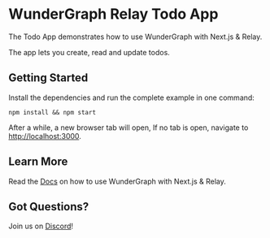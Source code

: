 # WunderGraph Relay Todo App

The Todo App demonstrates how to use WunderGraph with Next.js & Relay.

The app lets you create, read and update todos.

## Getting Started

Install the dependencies and run the complete example in one command:

```shell
npm install && npm start
```

After a while, a new browser tab will open,
If no tab is open, navigate to [http://localhost:3000](http://localhost:3000).

## Learn More

Read the [Docs](https://docs.wundergraph.com/docs/getting-started/relay-quickstart) on how to use WunderGraph with Next.js & Relay.

## Got Questions?

Join us on [Discord](https://wundergraph.com/discord)!
